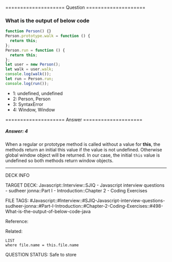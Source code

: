 ==================== Question ====================  

### What is the output of below code

```javascript
function Person() {}
Person.prototype.walk = function () {
  return this;
};
Person.run = function () {
  return this;
};
let user = new Person();
let walk = user.walk;
console.log(walk());
let run = Person.run;
console.log(run());
```

- 1: undefined, undefined
- 2: Person, Person
- 3: SyntaxError
- 4: Window, Window  

==================== Answer ====================  

##### Answer: 4

When a regular or prototype method is called without a value for **this**, the
methods return an initial this value if the value is not undefined. Otherwise
global window object will be returned. In our case, the initial `this` value is
undefined so both methods return window objects.

---

DECK INFO

TARGET DECK: Javascript::Interview::SJIQ - Javascript interview questions -
sudheer jonna::Part I - Introduction::Chapter 2 - Coding Exercises

FILE TAGS:
#Javascript::#Interview::#SJIQ-Javascript-interview-questions-sudheer-jonna::#Part-I-Introduction::#Chapter-2-Coding-Exercises::#498-What-is-the-output-of-below-code-java

Reference:

Related:

```dataview
LIST
where file.name = this.file.name
```

QUESTION STATUS: Safe to store
